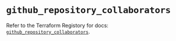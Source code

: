 # `github_repository_collaborators`

Refer to the Terraform Registory for docs: [`github_repository_collaborators`](https://registry.terraform.io/providers/integrations/github/5.34.0/docs/resources/repository_collaborators).
